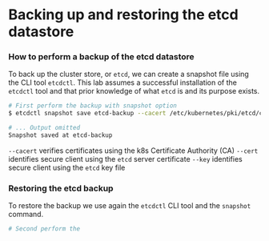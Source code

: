 # Backing up and restoring the etcd datastore

### How to perform a backup of the etcd datastore
To back up the cluster store, or `etcd`, we can create a snapshot file using the CLI tool `etcdctl`. This lab assumes a successful installation of the `etcdctl` tool and that prior knowledge of what `etcd` is and its purpose exists.

```bash
# First perform the backup with snapshot option 
$ etcdctl snapshot save etcd-backup --cacert /etc/kubernetes/pki/etcd/ca.crt --cert /etc/kubernetes/pki/etcd/server.crt --key /etc/kubernetes/pki/etcd/server.crt

# ... Output omitted
Snapshot saved at etcd-backup
```
`--cacert` verifies certificates using the k8s Certificate Authority (CA)
`--cert` identifies secure client using the `etcd` server certificate
`--key` identifies secure client using the `etcd` key file

### Restoring the etcd backup

To restore the backup we use again the `etcdctl` CLI tool and the `snapshot` command.

```bash
# Second perform the 
```
